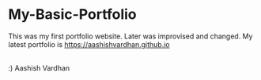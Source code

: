 # My-Basic-Portfolio

This was my first portfolio website. Later was improvised and changed. My latest portfolio is https://aashishvardhan.github.io

<br>
:) Aashish Vardhan
